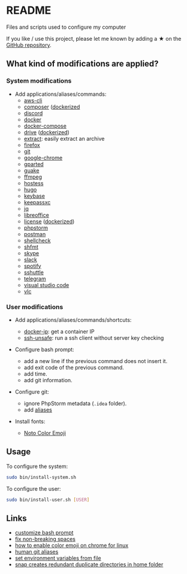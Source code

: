 # README

Files and scripts used to configure my computer

If you like / use this project, please let me known by adding a ★ on the [GitHub repository](https://github.com/mauchede/dotfiles).

## What kind of modifications are applied?

### System modifications

* Add applications/aliases/commands:
  - [aws-cli](https://aws.amazon.com/en/cli/)
  - [composer](https://getcomposer.org/) ([dockerized](https://raw.githubusercontent.com/mauchede/dotfiles/master/src/system/usr/local/bin/composer)
  - [discord](https://discordapp.com/)
  - [docker](https://www.docker.com)
  - [docker-compose](https://docs.docker.com/compose/overview)
  - [drive](https://github.com/odeke-em/drive) ([dockerized](https://github.com/timonier/drive))
  - [extract](https://raw.githubusercontent.com/mauchede/dotfiles/master/src/system/usr/local/bin/extract): easily extract an archive
  - [firefox](https://www.mozilla.org/en/firefox/)
  - [git](https://git-scm.com)
  - [google-chrome](https://www.google.com/intl/fr_fr/chrome/)
  - [gparted](https://gparted.org/)
  - [guake](http://guake-project.org/)
  - [ffmpeg](https://www.ffmpeg.org/)
  - [hostess](https://github.com/cbednarski/hostess)
  - [hugo](https://gohugo.io/)
  - [keybase](https://keybase.io/)
  - [keepassxc](https://keepassxc.org/)
  - [jq](https://stedolan.github.io/jq/)
  - [libreoffice](https://www.libreoffice.org)
  - [license](https://github.com/nishanths/license) ([dockerized](https://github.com/timonier/license))
  - [phpstorm](https://www.jetbrains.com/phpstorm)
  - [postman](https://www.getpostman.com/)
  - [shellcheck](https://github.com/koalaman/shellcheck)
  - [shfmt](https://github.com/mvdan/sh/releases)
  - [skype](https://www.skype.com/en/)
  - [slack](https://slack.com)
  - [spotify](https://www.spotify.com/)
  - [sshuttle](https://github.com/sshuttle/sshuttle)
  - [telegram](https://telegram.org/)
  - [visual studio code](https://code.visualstudio.com/)
  - [vlc](http://www.videolan.org/vlc)

### User modifications

* Add applications/aliases/commands/shortcuts:
  - [docker-ip](https://github.com/mauchede/dotfiles/blob/master/src/user/.bash_aliases.d/docker#L1): get a container IP
  - [ssh-unsafe](https://github.com/mauchede/dotfiles/blob/master/src/user/.bash_aliases.d/ubuntu#L28): run a ssh client without server key checking

* Configure bash prompt:
  - add a new line if the previous command does not insert it.
  - add exit code of the previous command.
  - add time.
  - add git information.

* Configure git:
  - ignore PhpStorm metadata (`.idea` folder).
  - add [aliases](https://github.com/mauchede/dotfiles/blob/master/bin/install-user.sh#L63)

* Install fonts:
  - [Noto Color Emoji](https://www.google.com/get/noto/#emoji-zsye-color)

## Usage

To configure the system:

```sh
sudo bin/install-system.sh
```

To configure the user:

```sh
sudo bin/install-user.sh [USER]
```

## Links

* [customize bash prompt](https://wiki.archlinux.org/index.php/Color_Bash_Prompt)
* [fix non-breaking spaces](https://bugs.launchpad.net/ubuntu/+source/xorg/+bug/218637)
* [how to enable color emoji on chrome for linux](https://www.omgubuntu.co.uk/2016/08/enable-color-emoji-linux-google-chrome-noto)
* [human git aliases](http://gggritso.com/human-git-aliases)
* [set environment variables from file](https://stackoverflow.com/questions/19331497/set-environment-variables-from-file)
* [snap creates redundant duplicate directories in home folder](https://bugs.launchpad.net/ubuntu/+source/snapcraft/+bug/1746710)

